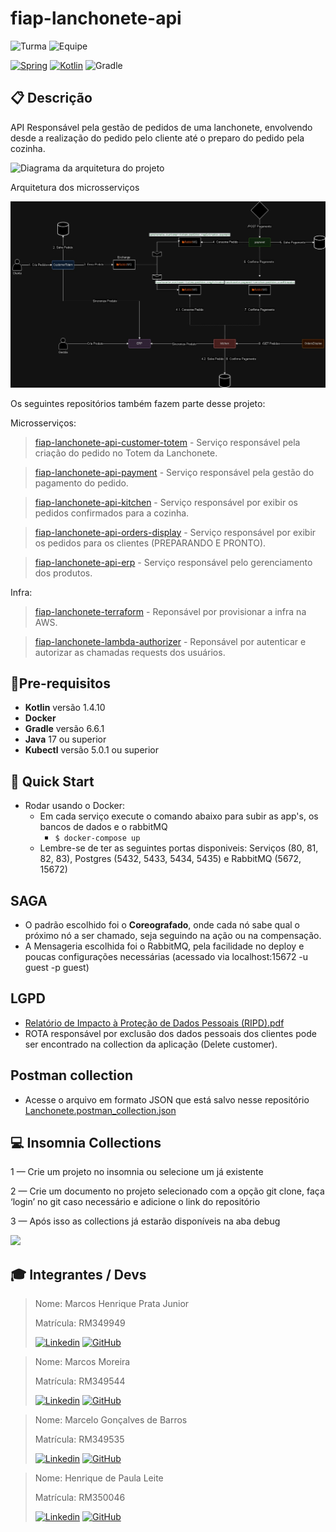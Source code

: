 # fiap-lanchonete-api

![Turma](https://img.shields.io/badge/👨🏻‍🏫_Turma-SOAT2-blue?style=for-the-badge)
![Equipe](https://img.shields.io/badge/🧑🏻‍💻_equipe-20-blue?style=for-the-badge)

[![Spring](https://img.shields.io/badge/Spring-%236DB33F.svg?style=for-the-badge&logo=Spring&logoColor=white)](https://docs.spring.io/spring-framework/docs/5.2.0.M1/spring-framework-reference/index.html)
[![Kotlin](https://img.shields.io/badge/Kotlin-%237F52FF.svg?style=for-the-badge&logo=kotlin&logoColor=white)](https://kotlinlang.org/docs/getting-started.html)
![Gradle](https://img.shields.io/badge/Gradle-02303A.svg?style=for-the-badge&logo=Gradle&logoColor=white)

## 📋 Descrição

API Responsável pela gestão de pedidos de uma lanchonete, envolvendo desde a realização do pedido pelo cliente
até o preparo do pedido pela cozinha.



![Diagrama da arquitetura do projeto](./docs/arquitetura.png)

Arquitetura dos microsserviços

![soat-lanchonete-architecture-final (1).jpg](docs%2Fsoat-lanchonete-architecture-final%20%281%29.jpg)

Os seguintes repositórios também fazem parte desse projeto:

Microsserviços:

> [fiap-lanchonete-api-customer-totem](https://github.com/MarcosPrata/fiap-lanchonete-api-customer-totem) - Serviço responsável pela criação do pedido no Totem da Lanchonete.

> [fiap-lanchonete-api-payment](https://github.com/MarcosPrata/fiap-lanchonete-api-payment) - Serviço responsável pela gestão do pagamento do pedido.

> [fiap-lanchonete-api-kitchen](https://github.com/MarcosPrata/fiap-lanchonete-api-kitchen) - Serviço responsável por exibir os pedidos confirmados para a cozinha.

> [fiap-lanchonete-api-orders-display](https://github.com/MarcosPrata/fiap-lanchonete-api-orders-display) - Serviço responsável por exibir os pedidos para os clientes (PREPARANDO E PRONTO).

> [fiap-lanchonete-api-erp](https://github.com/MarcosPrata/fiap-lanchonete-api-erp) - Serviço responsável pelo gerenciamento dos produtos.

Infra:

> [fiap-lanchonete-terraform](https://github.com/MarcosPrata/fiap-lanchonete-terraform) - Reponsável por provisionar a infra na AWS.

> [fiap-lanchonete-lambda-authorizer](https://github.com/MarcosPrata/fiap-lanchonete-lambda-authorizer) - Reponsável por autenticar e autorizar as chamadas requests dos usuários.


## 🚦Pre-requisitos

- **Kotlin** versão 1.4.10
- **Docker**
- **Gradle** versão 6.6.1
- **Java** 17 ou superior
- **Kubectl** versão 5.0.1 ou superior

## 🚀 Quick Start
- Rodar usando o Docker:
    - Em cada serviço execute o comando abaixo para subir as app's, os bancos de dados e o rabbitMQ
        - `$ docker-compose up`
    - Lembre-se de ter as seguintes portas disponiveis: Serviços (80, 81, 82, 83), Postgres (5432, 5433, 5434, 5435) e RabbitMQ (5672, 15672)


## SAGA

- O padrão escolhido foi o **Coreografado**, onde cada nó sabe qual o próximo nó a ser chamado, seja seguindo na ação ou na compensação.
- A Mensageria escolhida foi o RabbitMQ, pela facilidade no deploy e poucas configurações necessárias (acessado via localhost:15672 -u guest -p guest)

## LGPD

- [Relatório de Impacto à Proteção de Dados Pessoais (RIPD).pdf](docs%2FRelat%F3rio%20de%20Impacto%20%E0%20Prote%E7%E3o%20de%20Dados%20Pessoais%20%28RIPD%29.pdf)
- ROTA responsável por exclusão dos dados pessoais dos clientes pode ser encontrado na collection da aplicação (Delete customer).

## Postman collection

* Acesse o arquivo em formato JSON que está salvo nesse repositório [Lanchonete.postman_collection.json](docs/Lanchonete.postman_collection.json)

## 💻 Insomnia Collections

1 — Crie um projeto no insomnia ou selecione um já existente

2 — Crie um documento no projeto selecionado com a opção git clone, faça ‘login’ no git caso necessário e adicione o link do repositório

3 — Após isso as collections já estarão disponíveis na aba debug

<img src="./docs/clonar.gif"/>

## 🎓 Integrantes / Devs

> Nome: Marcos Henrique Prata Junior
>
> Matrícula: RM349949
>
> [![Linkedin](https://img.shields.io/badge/Linkedin-0E76A8.svg?style=for-the-badge&logo=Linkedin&logoColor=white)](https://www.linkedin.com/in/marcos-henrique-prata-junior/)
> [![GitHub](https://img.shields.io/badge/GitHub-333.svg?style=for-the-badge&logo=GitHub&logoColor=white)](https://github.com/MarcosPrata)

> Nome: Marcos Moreira
>
> Matrícula: RM349544
>
> [![Linkedin](https://img.shields.io/badge/Linkedin-0E76A8.svg?style=for-the-badge&logo=Linkedin&logoColor=white)](https://www.linkedin.com/in/moreira-dev/)
> [![GitHub](https://img.shields.io/badge/GitHub-333.svg?style=for-the-badge&logo=GitHub&logoColor=white)](https://github.com/MarcosPotato)


> Nome: Marcelo Gonçalves de Barros
>
> Matrícula: RM349535
>
> [![Linkedin](https://img.shields.io/badge/Linkedin-0E76A8.svg?style=for-the-badge&logo=Linkedin&logoColor=white)]()
> [![GitHub](https://img.shields.io/badge/GitHub-333.svg?style=for-the-badge&logo=GitHub&logoColor=white)]()


> Nome: Henrique de Paula Leite
>
> Matrícula: RM350046
>
> [![Linkedin](https://img.shields.io/badge/Linkedin-0E76A8.svg?style=for-the-badge&logo=Linkedin&logoColor=white)]()
> [![GitHub](https://img.shields.io/badge/GitHub-333.svg?style=for-the-badge&logo=GitHub&logoColor=white)]()
